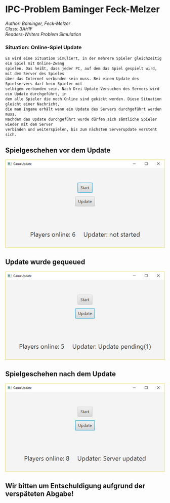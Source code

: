 # IPC-Problem Baminger Feck-Melzer 
*Author: Baminger, Feck-Melzer  
 Class: 3AHIF   
 Readers-Writers Problem Simulation*

### Situation: Online-Spiel Update
    Es wird eine Situation Simuliert, in der mehrere Spieler gleichzeitig ein Spiel mit Online-Zwang
    spielen. Das heißt, dass jeder PC, auf dem das Spiel gespielt wird, mit dem Server des Spieles
    über das Internet verbunden sein muss. Bei einem Update des Spielservers darf kein Spieler mit
    selbigem verbunden sein. Nach Drei Update-Versuchen des Servers wird ein Update durchgeführt, in
    dem alle Spieler die noch Online sind gekickt werden. Diese Situation gleicht einer Nachricht,
    die man Ingame erhält wenn ein Update des Servers durchgeführt werden muss. 
    Nachdem das Update durchgeführt wurde dürfen sich sämtliche Spieler wieder mit dem Server
    verbinden und weiterspielen, bis zum nächsten Serverupdate versteht sich.

  ## Spielgeschehen vor dem Update
  
  ![Spielgeschehen vor dem Update](ReadersWriters\s1.png)

  ## Update wurde gequeued

  ![Update wurde gequeued](s2.png)

  ## Spielgeschehen nach dem Update

  ![Spielgeschehen nach dem Update](s3.png)
  
  
 ## Wir bitten um Entschuldigung aufgrund der verspäteten Abgabe!

